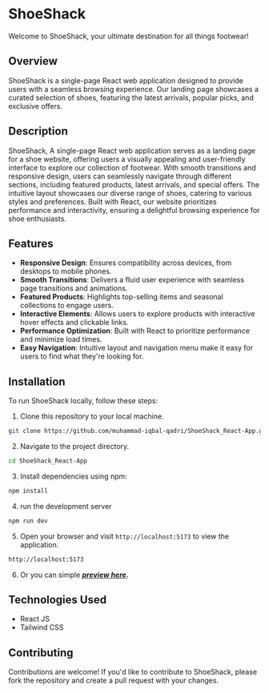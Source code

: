 # ShoeShack

Welcome to ShoeShack, your ultimate destination for all things footwear! 

## Overview
ShoeShack is a single-page React web application designed to provide users with a seamless browsing experience. Our landing page showcases a curated selection of shoes, featuring the latest arrivals, popular picks, and exclusive offers.

## Description
ShoeShack, A single-page React web application serves as a landing page for a shoe website, offering users a visually appealing and user-friendly interface to explore our collection of footwear. With smooth transitions and responsive design, users can seamlessly navigate through different sections, including featured products, latest arrivals, and special offers. The intuitive layout showcases our diverse range of shoes, catering to various styles and preferences. Built with React, our website prioritizes performance and interactivity, ensuring a delightful browsing experience for shoe enthusiasts.

## Features
- **Responsive Design**: Ensures compatibility across devices, from desktops to mobile phones.
- **Smooth Transitions**: Delivers a fluid user experience with seamless page transitions and animations.
- **Featured Products**: Highlights top-selling items and seasonal collections to engage users.
- **Interactive Elements**: Allows users to explore products with interactive hover effects and clickable links.
- **Performance Optimization**: Built with React to prioritize performance and minimize load times.
- **Easy Navigation**: Intuitive layout and navigation menu make it easy for users to find what they're looking for.

## Installation
To run ShoeShack locally, follow these steps:
1. Clone this repository to your local machine.
```bash
git clone https://github.com/muhammad-iqbal-qadri/ShoeShack_React-App.git
```
2. Navigate to the project directory.
```bash
cd ShoeShack_React-App
```
3. Install dependencies using npm:
```bash
npm install
```
4. run the development server
```bash
npm run dev
```
5. Open your browser and visit `http://localhost:5173` to view the application.
```bash
http://localhost:5173
```
6. Or you can simple _**[preview here](https://shoeshack-miq.vercel.app).**_

## Technologies Used
- React JS
- Tailwind CSS

## Contributing
Contributions are welcome! If you'd like to contribute to ShoeShack, please fork the repository and create a pull request with your changes.